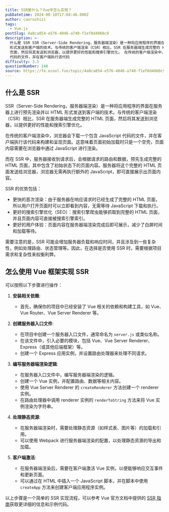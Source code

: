 ```yaml
---
title: SSR是什么？Vue中怎么实现？
pubDatetime: 2024-08-10T17:04:46.000Z
author: caorushizi
tags:
  - Vue.js
postSlug: 4a0ca854-e576-4046-a740-f1ef8d4060c9
description: >-
  什么是 SSR SSR（Server-Side Rendering，服务器端渲染）是一种将应用程序的界面在服务器上进行预先渲染并以 HTML
  形式发送到客户端的技术。与传统的客户端渲染（CSR）相比，SSR 在服务器端生成完整的 HTML
  页面，然后将其发送到浏览器，以提供更好的性能和搜索引擎优化。 在传统的客户端渲染中，浏览器会下载一个包含 JavaScript
  代码的文件，并在客户端执行该代码
difficulty: 3.5
questionNumber: 246
source: https://fe.ecool.fun/topic/4a0ca854-e576-4046-a740-f1ef8d4060c9
---
```


## 什么是 SSR

SSR（Server-Side Rendering，服务器端渲染）是一种将应用程序的界面在服务器上进行预先渲染并以 HTML 形式发送到客户端的技术。与传统的客户端渲染（CSR）相比，SSR 在服务器端生成完整的 HTML 页面，然后将其发送到浏览器，以提供更好的性能和搜索引擎优化。

在传统的客户端渲染中，浏览器会下载一个包含 JavaScript 代码的文件，并在客户端执行该代码来构建和呈现页面。这意味着页面初始加载时只是一个空壳，页面内容需要在浏览器中通过 JavaScript 进行渲染。

而在 SSR 中，服务器接收到请求后，会根据请求的路由和数据，预先生成完整的 HTML 页面，其中包含了初始状态下的页面内容。服务器将这个完整的 HTML 页面发送给浏览器，浏览器无需再执行额外的 JavaScript，即可直接展示出页面内容。

SSR 的优势包括：

- 更快的首次渲染：由于服务器在响应请求时已经生成了完整的 HTML 页面，所以用户打开页面时可以立即看到内容，无需等待 JavaScript 下载和执行。
- 更好的搜索引擎优化（SEO）：搜索引擎爬虫能够抓取到完整的 HTML 页面，并且页面内容可直接被搜索引擎索引。
- 更好的用户体验：页面内容在服务器端渲染完成后即可展示，减少了白屏时间和加载等待。

需要注意的是，SSR 可能会增加服务器负载和响应时间，并且涉及到一些复杂性，例如处理路由、状态管理等。因此，在选择是否使用 SSR 时，需要根据项目需求和复杂性来权衡利弊。

## 怎么使用 Vue 框架实现 SSR

可以按照以下步骤进行操作：

1. **安装相关依赖**:

   - 首先，确保你的项目中已经安装了 Vue 相关的依赖和构建工具，如 Vue、Vue Router、Vue Server Renderer 等。

2. **创建服务器入口文件**:

   - 在项目中创建一个服务器入口文件，通常命名为 `server.js` 或类似名称。
   - 在该文件中，引入必要的模块，包括 Vue、Vue Server Renderer、Express（或其他后端框架）等。
   - 创建一个 Express 应用实例，并设置路由处理器来处理不同请求。

3. **编写服务器端渲染逻辑**:

   - 在服务器入口文件中，编写服务器端渲染的逻辑。
   - 创建一个 Vue 实例，并配置路由、数据等相关内容。
   - 使用 Vue Server Renderer 的 `createRenderer` 方法创建一个 renderer 实例。
   - 在路由处理器中调用 renderer 实例的 `renderToString` 方法来将 Vue 实例渲染为字符串。

4. **处理静态资源**:

   - 在服务器端渲染时，需要处理静态资源（如样式表、图片等）的加载和引用。
   - 可以使用 Webpack 进行服务器端渲染的配置，以处理静态资源的导出和加载。

5. **客户端激活**:
   - 在服务器端渲染后，需要在客户端激活 Vue 实例，以便能够响应交互事件和更新页面。
   - 可以通过在 HTML 中插入一个 JavaScript 脚本，并在脚本中使用 `createApp` 方法来创建客户端应用程序实例。

以上步骤是一个简单的 SSR 实现流程，可以参考 Vue 官方文档中提供的 [SSR 指南](https://ssr.vuejs.org/)获取更详细的信息和示例代码。
